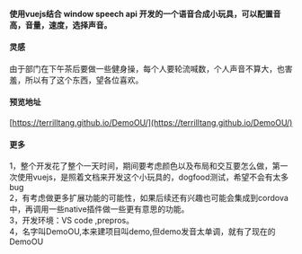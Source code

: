 #### 使用vuejs结合 window speech api 开发的一个语音合成小玩具，可以配置音高，音量，速度，选择声音。
#### 灵感
由于部门在下午茶后要做一些健身操，每个人要轮流喊数，个人声音不算大，也害羞，所以有了这个东西，望各位喜欢。

#### 预览地址
[https://terrilltang.github.io/DemoOU/](https://terrilltang.github.io/DemoOU/)

#### 更多
1，整个开发花了整个一天时间，期间要考虑颜色以及布局和交互要怎么做，第一次使用vuejs，是照着文档来开发这个小玩具的，dogfood测试，希望不会有太多bug   
2，有考虑做更多扩展功能的可能性，如果后续还有兴趣也可能会集成到cordova中，再调用一些native插件做一些更有意思的功能。    
3，开发环境：VS code ,prepros。    
4，名字叫DemoOU,本来建项目叫demo,但demo发音太单调，就有了现在的DemoOU